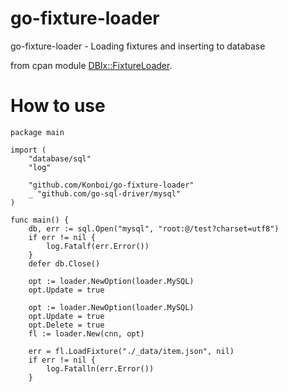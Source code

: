 # go-fixture-loader

go-fixture-loader - Loading fixtures and inserting to database

from cpan module [DBIx::FixtureLoader](https://metacpan.org/release/DBIx-FixtureLoader).

# How to use

```
package main

import (
	"database/sql"
	"log"

	"github.com/Konboi/go-fixture-loader"
	_ "github.com/go-sql-driver/mysql"
)

func main() {
	db, err := sql.Open("mysql", "root:@/test?charset=utf8")
	if err != nil {
		log.Fatalf(err.Error())
	}
	defer db.Close()

	opt := loader.NewOption(loader.MySQL)
	opt.Update = true

	opt := loader.NewOption(loader.MySQL)
	opt.Update = true
	opt.Delete = true
	fl := loader.New(cnn, opt)

	err = fl.LoadFixture("./_data/item.json", nil)
	if err != nil {
		log.Fatalln(err.Error())
	}
```

